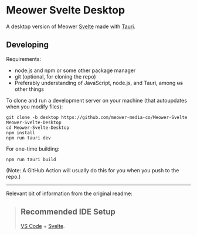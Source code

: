 # Meower Svelte Desktop

A desktop version of Meower [Svelte](https://svelte.dev) made with [Tauri](https://tauri.app).

## Developing

Requirements:
- node.js and npm or some other package manager
- git (optional, for cloning the repo)
- Preferably understanding of JavaScript, node.js, and Tauri, among ~~us~~ other things

To clone and run a development server on your machine (that autoupdates when you modify files):

```
git clone -b desktop https://github.com/meower-media-co/Meower-Svelte Meower-Svelte-Desktop
cd Meower-Svelte-Desktop
npm install
npm run tauri dev
```

For one-time building:

```
npm run tauri build
```

(Note: A GitHub Action will usually do this for you when you push to the repo.)

------

Relevant bit of information from the original readme:

> ## Recommended IDE Setup
> [VS Code](https://code.visualstudio.com/) + [Svelte](https://marketplace.visualstudio.com/items?itemName=svelte.svelte-vscode).
